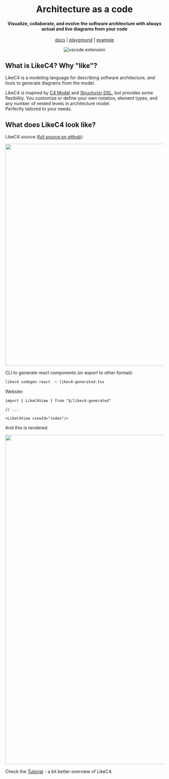 <div align="center">
  <h1>
    Architecture as a code
  </h1>
  <h4>
    Visualize, collaborate, and evolve the software architecture with always actual and live diagrams from your code
  </h4>
  
  [docs](https://likec4.dev/docs/) | [playground](https://likec4.dev/playground/) | [example](https://likec4.dev/examples/bigbank/likec4/)

  ![vscode extension](https://github.com/likec4/likec4/assets/824903/d6994540-55d1-4167-b66b-45056754cc29)

</div>

## What is LikeC4? Why "like"?

LikeC4 is a modeling language for describing software architecture, and tools to generate diagrams from the model.  

LikeC4 is inspired by [C4 Model](https://c4model.com/) and [Structurizr DSL](https://github.com/structurizr/dsl), but provides some flexibility.
You customize or define your own notation, element types, and any number of nested levels in architecture model.  
Perfectly tailored to your needs.

## What does LikeC4 look like?

LikeC4 source ([full source on github](https://github.com/likec4/likec4/blob/develop/docs/likec4/index-page/index-page.c4)):

<div align="center">
  <img src="https://github.com/likec4/.github/assets/824903/feb8a707-4556-4628-a083-29e2559f75d7" width="705px">
</div>

CLI to generate react components (or export to other format):

```sh
likec4 codegen react -o likec4-generated.tsx
```

Website:

```tsx
import { LikeC4View } from "$/likec4-generated"

// ...

<LikeC4View viewId="index"/>
```

And this is rendered:

<div align="center">
  <img src="https://github.com/likec4/.github/assets/824903/954093f2-c164-4aa9-9ba6-3627206eeb4e" width="1048px">
</div>

Check the [Tutorial](https://likec4.dev/docs/#tutorial) - a bit better overview of LikeC4.
